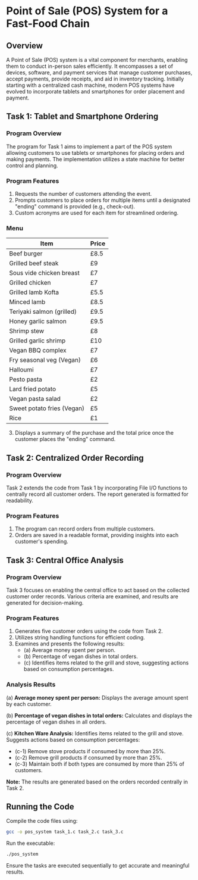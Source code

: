 # Point of Sale (POS) System for a Fast-Food Chain

## Overview
A Point of Sale (POS) system is a vital component for merchants, enabling them to conduct in-person sales efficiently. It encompasses a set of devices, software, and payment services that manage customer purchases, accept payments, provide receipts, and aid in inventory tracking. Initially starting with a centralized cash machine, modern POS systems have evolved to incorporate tablets and smartphones for order placement and payment.

## Task 1: Tablet and Smartphone Ordering

### Program Overview
The program for Task 1 aims to implement a part of the POS system allowing customers to use tablets or smartphones for placing orders and making payments. The implementation utilizes a state machine for better control and planning.

### Program Features
1. Requests the number of customers attending the event.
2. Prompts customers to place orders for multiple items until a designated "ending" command is provided (e.g., check-out).
3. Custom acronyms are used for each item for streamlined ordering.

### Menu
| Item                        | Price |
|-----------------------------|-------|
| Beef burger                 | £8.5  |
| Grilled beef steak          | £9    |
| Sous vide chicken breast    | £7    |
| Grilled chicken             | £7    |
| Grilled lamb Kofta          | £5.5  |
| Minced lamb                 | £8.5  |
| Teriyaki salmon (grilled)   | £9.5  |
| Honey garlic salmon         | £9.5  |
| Shrimp stew                 | £8    |
| Grilled garlic shrimp       | £10   |
| Vegan BBQ complex           | £7    |
| Fry seasonal veg (Vegan)    | £6    |
| Halloumi                    | £7    |
| Pesto pasta                 | £2    |
| Lard fried potato           | £5    |
| Vegan pasta salad           | £2    |
| Sweet potato fries (Vegan)  | £5    |
| Rice                        | £1    |

3. Displays a summary of the purchase and the total price once the customer places the "ending" command.

## Task 2: Centralized Order Recording

### Program Overview
Task 2 extends the code from Task 1 by incorporating File I/O functions to centrally record all customer orders. The report generated is formatted for readability.

### Program Features
1. The program can record orders from multiple customers.
2. Orders are saved in a readable format, providing insights into each customer's spending.

## Task 3: Central Office Analysis

### Program Overview
Task 3 focuses on enabling the central office to act based on the collected customer order records. Various criteria are examined, and results are generated for decision-making.

### Program Features
1. Generates five customer orders using the code from Task 2.
2. Utilizes string handling functions for efficient coding.
3. Examines and presents the following results:
   - (a) Average money spent per person.
   - (b) Percentage of vegan dishes in total orders.
   - (c) Identifies items related to the grill and stove, suggesting actions based on consumption percentages.

### Analysis Results
(a) **Average money spent per person:** Displays the average amount spent by each customer.

(b) **Percentage of vegan dishes in total orders:** Calculates and displays the percentage of vegan dishes in all orders.

(c) **Kitchen Ware Analysis:** Identifies items related to the grill and stove. Suggests actions based on consumption percentages:
   - (c-1) Remove stove products if consumed by more than 25%.
   - (c-2) Remove grill products if consumed by more than 25%.
   - (c-3) Maintain both if both types are consumed by more than 25% of customers.

**Note:** The results are generated based on the orders recorded centrally in Task 2.

## Running the Code
Compile the code files using:
```bash
gcc -o pos_system task_1.c task_2.c task_3.c
```
Run the executable:
```bash
./pos_system
```
Ensure the tasks are executed sequentially to get accurate and meaningful results.

